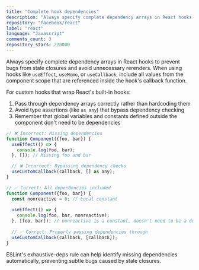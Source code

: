 ```yaml
---
title: "Complete hook dependencies"
description: "Always specify complete dependency arrays in React hooks to prevent bugs from stale closures and avoid unnecessary rerenders. When using hooks like useEffect, useMemo, or useCallback, include all values from the component scope that are referenced inside the hook's callback function."
repository: "facebook/react"
label: "react"
language: "Javascript"
comments_count: 3
repository_stars: 220000
---
```


Always specify complete dependency arrays in React hooks to prevent bugs from stale closures and avoid unnecessary rerenders. When using hooks like `useEffect`, `useMemo`, or `useCallback`, include all values from the component scope that are referenced inside the hook's callback function.

For custom hooks that wrap React's built-in hooks:
1. Pass through dependency arrays correctly rather than hardcoding them
2. Avoid type assertions (like `as any`) that bypass dependency checking
3. Remember that global variables and constants defined outside the component don't need to be dependencies

```javascript
// ❌ Incorrect: Missing dependencies
function Component({foo, bar}) {
  useEffect(() => {
    console.log(foo, bar);
  }, []); // Missing foo and bar

  // ❌ Incorrect: Bypassing dependency checks
  useCustomCallback(callback, [] as any);
}

// ✅ Correct: All dependencies included
function Component({foo, bar}) {
  const nonreactive = 0; // Local constant
  
  useEffect(() => {
    console.log(foo, bar, nonreactive);
  }, [foo, bar]); // nonreactive is a constant, doesn't need to be a dependency
  
  // ✅ Correct: Properly passing dependencies through
  useCustomCallback(callback, [callback]);
}
```

ESLint's exhaustive-deps rule can help identify missing dependencies automatically, preventing subtle bugs caused by stale closures.